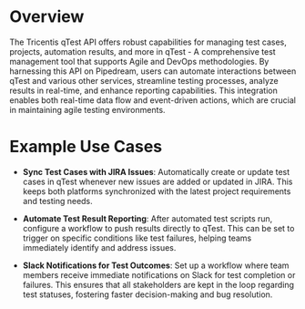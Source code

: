 # Overview

The Tricentis qTest API offers robust capabilities for managing test cases, projects, automation results, and more in qTest - A comprehensive test management tool that supports Agile and DevOps methodologies. By harnessing this API on Pipedream, users can automate interactions between qTest and various other services, streamline testing processes, analyze results in real-time, and enhance reporting capabilities. This integration enables both real-time data flow and event-driven actions, which are crucial in maintaining agile testing environments.

# Example Use Cases

- **Sync Test Cases with JIRA Issues**: Automatically create or update test cases in qTest whenever new issues are added or updated in JIRA. This keeps both platforms synchronized with the latest project requirements and testing needs.

- **Automate Test Result Reporting**: After automated test scripts run, configure a workflow to push results directly to qTest. This can be set to trigger on specific conditions like test failures, helping teams immediately identify and address issues.

- **Slack Notifications for Test Outcomes**: Set up a workflow where team members receive immediate notifications on Slack for test completion or failures. This ensures that all stakeholders are kept in the loop regarding test statuses, fostering faster decision-making and bug resolution.
